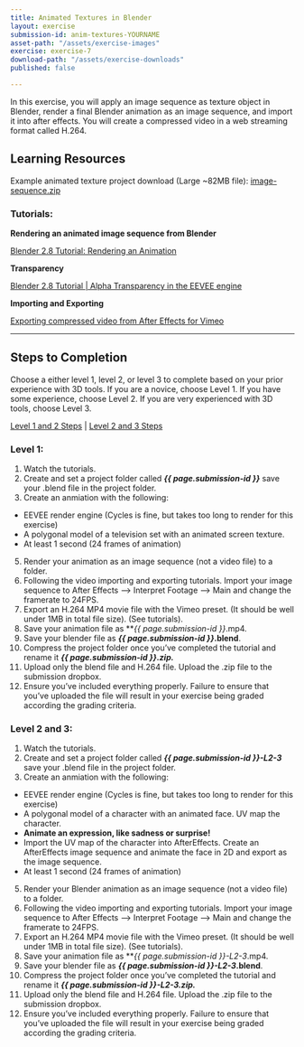 ```yaml
---
title: Animated Textures in Blender
layout: exercise
submission-id: anim-textures-YOURNAME
asset-path: "/assets/exercise-images"
exercise: exercise-7
download-path: "/assets/exercise-downloads"
published: false

---
```

In this exercise, you will apply an image sequence as texture object in Blender, render a final Blender animation as an image sequence, and import it into after effects. You will create a compressed video in a web streaming format called H.264.

## Learning Resources

Example animated texture project download (Large ~82MB file): [image-sequence.zip](https://drive.google.com/file/d/1ak9N8mCqSPvSQetO7ldxMjGmCVo2JI1e/view?usp=sharing)

### Tutorials:


**Rendering an animated image sequence from Blender** 

[Blender 2.8 Tutorial\: Rendering an Animation](https://www.youtube.com/watch?v=LPbUuMs2i20)

**Transparency**

[Blender 2.8 Tutorial \| Alpha Transparency in the EEVEE engine](https://www.youtube.com/watch?v=lFWiU0a5CiQ)

**Importing and Exporting**

[Exporting compressed video from After Effects for Vimeo](https://vimeo.com/301944187)

***

## Steps to Completion

Choose a either level 1, level 2, or level 3 to complete based on your prior experience with 3D tools. If you are a novice, choose Level 1. If you have some experience, choose Level 2. If you are very experienced with 3D tools, choose Level 3.

[Level 1 and 2 Steps](#level-1) | [Level 2 and 3 Steps](#level-2-3)

### <a name="level-1"></a>Level 1:

1. Watch the tutorials.
2. Create and set a project folder called **_{{ page.submission-id }}_** save your .blend file in the project folder.
4. Create an anmiation with the following:
  * EEVEE render engine (Cycles is fine, but takes too long to render for this exercise)
  * A polygonal model of a television set with an animated screen texture.
  * At least 1 second (24 frames of animation)
5. Render your animation as an image sequence (not a video file) to a folder.
6. Following the video importing and exporting tutorials. Import your image sequence to After Effects --> Interpret Footage --> Main and change the framerate to 24FPS. 
7. Export an H.264 MP4 movie file with the Vimeo preset. \(It should be well under 1MB in total file size\). \(See tutorials\).
8. Save your animation file as **_{{ page.submission-id }}_.mp4.
9. Save your blender file as **_{{ page.submission-id }}_.blend**.
10. Compress the project folder once you’ve completed the tutorial and rename it **_{{ page.submission-id }}.zip._**
11. Upload only the blend file and H.264 file. Upload the .zip file to the submission dropbox.
12. Ensure you’ve included everything properly. Failure to ensure that you’ve uploaded the file will result in your exercise being graded according the grading criteria.

### <a name="level-2-3"></a>Level 2 and 3:

1. Watch the tutorials.
2. Create and set a project folder called **_{{ page.submission-id }}-L2-3_** save your .blend file in the project folder.
4. Create an anmiation with the following:
  * EEVEE render engine (Cycles is fine, but takes too long to render for this exercise)
  * A polygonal model of a character with an animated face. UV map the character.
  * **Animate an expression, like sadness or surprise!**
  * Import the UV map of the character into AfterEffects. Create an AfterEffects image sequence and animate the face in 2D and export as the image sequence.
  * At least 1 second (24 frames of animation)
5. Render your Blender animation as an image sequence (not a video file) to a folder.
6. Following the video importing and exporting tutorials. Import your image sequence to After Effects --> Interpret Footage --> Main and change the framerate to 24FPS. 
7. Export an H.264 MP4 movie file with the Vimeo preset. \(It should be well under 1MB in total file size\). \(See tutorials\).
8. Save your animation file as **_{{ page.submission-id }}-L2-3_.mp4.
9. Save your blender file as **_{{ page.submission-id }}-L2-3_.blend**.
10. Compress the project folder once you’ve completed the tutorial and rename it **_{{ page.submission-id }}-L2-3.zip._**
11. Upload only the blend file and H.264 file. Upload the .zip file to the submission dropbox.
12. Ensure you’ve included everything properly. Failure to ensure that you’ve uploaded the file will result in your exercise being graded according the grading criteria.